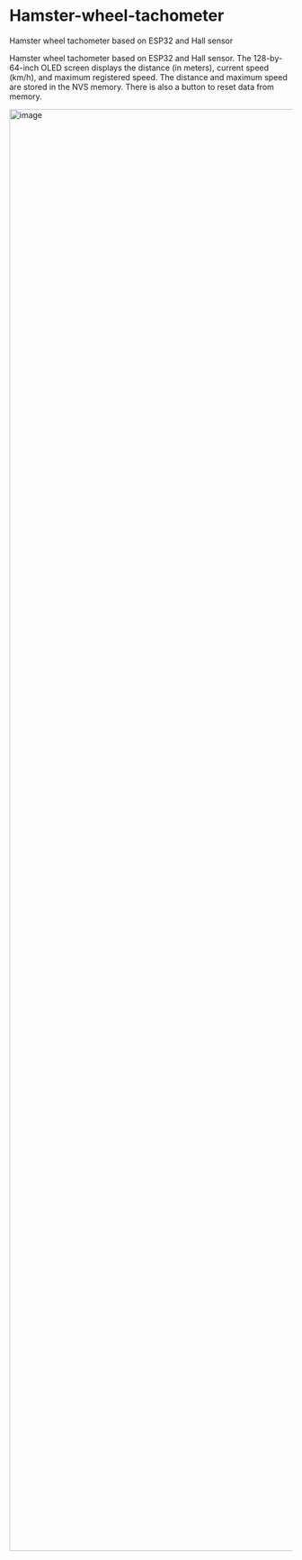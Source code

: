 # Hamster-wheel-tachometer
Hamster wheel tachometer based on ESP32 and Hall sensor

Hamster wheel tachometer based on ESP32 and Hall sensor. The 128-by-64-inch OLED screen displays the distance (in meters), current speed (km/h), and maximum registered speed. The distance and maximum speed are stored in the NVS memory. There is also a button to reset data from memory.

<img width="2040" height="2560" alt="image" src="https://github.com/user-attachments/assets/349ccbbd-6703-4f76-9283-fb628b0b8530" />
